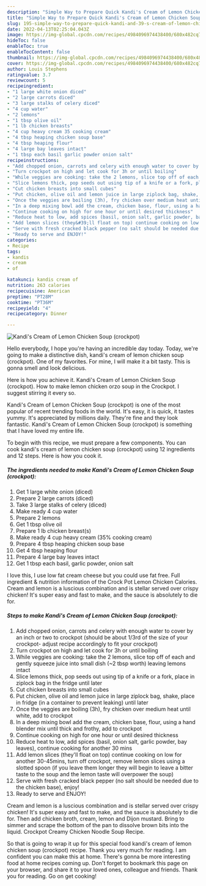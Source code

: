 ```yaml
---
description: "Simple Way to Prepare Quick Kandi's Cream of Lemon Chicken Soup (crockpot)"
title: "Simple Way to Prepare Quick Kandi's Cream of Lemon Chicken Soup (crockpot)"
slug: 195-simple-way-to-prepare-quick-kandi-and-39-s-cream-of-lemon-chicken-soup-crockpot
date: 2022-04-13T02:25:04.043Z
image: https://img-global.cpcdn.com/recipes/4984096974438400/680x482cq70/kandis-cream-of-lemon-chicken-soup-crockpot-recipe-main-photo.jpg
hideToc: false
enableToc: true
enableTocContent: false
thumbnail: https://img-global.cpcdn.com/recipes/4984096974438400/680x482cq70/kandis-cream-of-lemon-chicken-soup-crockpot-recipe-main-photo.jpg
cover: https://img-global.cpcdn.com/recipes/4984096974438400/680x482cq70/kandis-cream-of-lemon-chicken-soup-crockpot-recipe-main-photo.jpg
author: Louis Stephens
ratingvalue: 3.7
reviewcount: 5
recipeingredient:
- "1 large white onion diced"
- "2 large carrots diced"
- "3 large stalks of celery diced"
- "4 cup water"
- "2 lemons"
- "1 tbsp olive oil"
- "1 lb chicken breasts"
- "4 cup heavy cream 35 cooking cream"
- "4 tbsp heaping chicken soup base"
- "4 tbsp heaping flour"
- "4 large bay leaves intact"
- "1 tbsp each basil garlic powder onion salt"
recipeinstructions:
- "Add chopped onion, carrots and celery with enough water to cover by an inch or two to crockpot (should be about 1/3rd of the size of your crockpot- adjust recipe accordingly to fit your crockpot)"
- "Turn crockpot on high and let cook for 3h or until boiling"
- "While veggies are cooking: take the 2 lemons, slice top off of each and gently squeeze juice into small dish (~2 tbsp worth) leaving lemons intact"
- "Slice lemons thick, pop seeds out using tip of a knife or a fork, place in ziplock bag in the fridge until later"
- "Cut chicken breasts into small cubes"
- "Put chicken, olive oil and lemon juice in large ziplock bag, shake, place in fridge (in a container to prevent leaking) until later"
- "Once the veggies are boiling (3h), fry chicken over medium heat until white, add to crockpot"
- "In a deep mixing bowl add the cream, chicken base, flour, using a hand blender mix until thick and frothy, add to crockpot"
- "Continue cooking on high for one hour or until desired thickness"
- "Reduce heat to low, add spices (basil, onion salt, garlic powder, bay leaves), continue cooking for another 30 mins"
- "Add lemon slices (they&#39;ll float on top) continue cooking on low for another 30-45mins, turn off crockpot, remove lemon slices using a slotted spoon (if you leave them longer they will begin to leave a bitter taste to the soup and the lemon taste will overpower the soup)"
- "Serve with fresh cracked black pepper (no salt should be needed due to the chicken base), enjoy!"
- "Ready to serve and ENJOY!"
categories:
- Recipe
tags:
- kandis
- cream
- of

katakunci: kandis cream of 
nutrition: 263 calories
recipecuisine: American
preptime: "PT28M"
cooktime: "PT36M"
recipeyield: "4"
recipecategory: Dinner

---
```



![Kandi&#39;s Cream of Lemon Chicken Soup (crockpot)](https://img-global.cpcdn.com/recipes/4984096974438400/680x482cq70/kandis-cream-of-lemon-chicken-soup-crockpot-recipe-main-photo.jpg)

Hello everybody, I hope you're having an incredible day today. Today, we're going to make a distinctive dish, kandi&#39;s cream of lemon chicken soup (crockpot). One of my favorites. For mine, I will make it a bit tasty. This is gonna smell and look delicious.

Here is how you achieve it. Kandi&#39;s Cream of Lemon Chicken Soup (crockpot). How to make lemon chicken orzo soup in the Crockpot. I suggest stirring it every so.

Kandi&#39;s Cream of Lemon Chicken Soup (crockpot) is one of the most popular of recent trending foods in the world. It's easy, it is quick, it tastes yummy. It's appreciated by millions daily. They're fine and they look fantastic. Kandi&#39;s Cream of Lemon Chicken Soup (crockpot) is something that I have loved my entire life.


To begin with this recipe, we must prepare a few components. You can cook kandi&#39;s cream of lemon chicken soup (crockpot) using 12 ingredients and 12 steps. Here is how you cook it.

<!--inarticleads1-->

##### The ingredients needed to make Kandi&#39;s Cream of Lemon Chicken Soup (crockpot):

1. Get 1 large white onion (diced)
1. Prepare 2 large carrots (diced)
1. Take 3 large stalks of celery (diced)
1. Make ready 4 cup water
1. Prepare 2 lemons
1. Get 1 tbsp olive oil
1. Prepare 1 lb chicken breast(s)
1. Make ready 4 cup heavy cream (35% cooking cream)
1. Prepare 4 tbsp heaping chicken soup base
1. Get 4 tbsp heaping flour
1. Prepare 4 large bay leaves intact
1. Get 1 tbsp each basil, garlic powder, onion salt


I love this, I use low fat cream cheese but you could use fat free. Full ingredient & nutrition information of the Crock Pot Lemon Chicken Calories. Cream and lemon is a luscious combination and is stellar served over crispy chicken! It&#39;s super easy and fast to make, and the sauce is absolutely to die for. 

<!--inarticleads2-->

##### Steps to make Kandi&#39;s Cream of Lemon Chicken Soup (crockpot):

1. Add chopped onion, carrots and celery with enough water to cover by an inch or two to crockpot (should be about 1/3rd of the size of your crockpot- adjust recipe accordingly to fit your crockpot)
1. Turn crockpot on high and let cook for 3h or until boiling
1. While veggies are cooking: take the 2 lemons, slice top off of each and gently squeeze juice into small dish (~2 tbsp worth) leaving lemons intact
1. Slice lemons thick, pop seeds out using tip of a knife or a fork, place in ziplock bag in the fridge until later
1. Cut chicken breasts into small cubes
1. Put chicken, olive oil and lemon juice in large ziplock bag, shake, place in fridge (in a container to prevent leaking) until later
1. Once the veggies are boiling (3h), fry chicken over medium heat until white, add to crockpot
1. In a deep mixing bowl add the cream, chicken base, flour, using a hand blender mix until thick and frothy, add to crockpot
1. Continue cooking on high for one hour or until desired thickness
1. Reduce heat to low, add spices (basil, onion salt, garlic powder, bay leaves), continue cooking for another 30 mins
1. Add lemon slices (they&#39;ll float on top) continue cooking on low for another 30-45mins, turn off crockpot, remove lemon slices using a slotted spoon (if you leave them longer they will begin to leave a bitter taste to the soup and the lemon taste will overpower the soup)
1. Serve with fresh cracked black pepper (no salt should be needed due to the chicken base), enjoy!
1. Ready to serve and ENJOY!

Cream and lemon is a luscious combination and is stellar served over crispy chicken! It&#39;s super easy and fast to make, and the sauce is absolutely to die for. Then add chicken broth, cream, lemon and Dijon mustard. Bring to simmer and scrape the bottom of the pan to dissolve brown bits into the liquid. Crockpot Creamy Chicken Noodle Soup Recipe. 

So that is going to wrap it up for this special food kandi&#39;s cream of lemon chicken soup (crockpot) recipe. Thank you very much for reading. I am confident you can make this at home. There's gonna be more interesting food at home recipes coming up. Don't forget to bookmark this page on your browser, and share it to your loved ones, colleague and friends. Thank you for reading. Go on get cooking!
